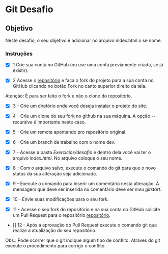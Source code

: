 # Git Desafio

## Objetivo

Neste desafio, o seu objetivo é adicionar no arquivo index.html o se nome.

### Instruções

- [x] 1 Crie sua conta no GitHub (ou use uma conta previamente criada, se já existir).

- [x] 2 Acesse o [repositório](https://github.com/ricardocapeli/GitStart) e faça o fork do projeto para a sua conta no GitHub clicando no botão Fork no canto superior direito da tela. 

Atenção: É para ser feito o fork e não o clone do repositório.

- [x] 3 - Crie um diretório onde você deseja instalar o projeto do site.

- [x] 4 - Crie um clone do seu fork no github na sua máquina. A opção --recursive é importante neste caso. 

- [x] 5 - Crie um remote apontando pro repositório original.

- [x] 6 - Crie um branch de trabalho com o nome dev.

- [x] 7 - Acesse a pasta _Exercicios/desafio_ e dentro dela você vai ter o arquivo _index.html_. No arquivo coloque o seu nome.

- [x] 8 - Com o arquivo salvo, execute o comando do git para que o novo status da sua alteração seja adicionada.

- [x] 9 - Execute o comando para inserir um comentário nesta alteração. A mensagem que deve ser inserida no comentário deve ser _meu gitstart_.

- [x] 10 - Envie suas modificações para o seu fork.

- [x] 11 - Acesse o seu fork do repositório e na sua conta do GitHub solicite um Pull Request para o repositório [repositório](https://github.com/ricardocapeli/GitStart). 

- [] 12 - Após a aprovação do Pull Request execute o comando git que realize a atualização do seu repositório. 

Obs.: Pode ocorrer que o git indique algum tipo de conflito. Atraves do git execute o procedimento para corrigir o conflito.


